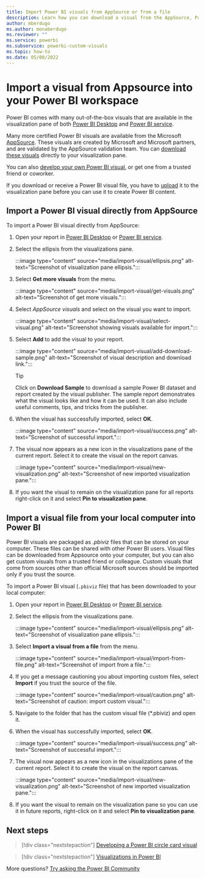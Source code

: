 ```yaml
---
title: Import Power BI visuals from AppSource or from a file
description: Learn how you can download a visual from the AppSource, Partner Center, or elsewhere. 
author: mberdugo
ms.author: monaberdugo
ms.reviewer: ""
ms.service: powerbi
ms.subservice: powerbi-custom-visuals
ms.topic: how-to
ms.date: 05/08/2022
---
```


# Import a visual from Appsource into your Power BI workspace

Power BI comes with many out-of-the-box visuals that are available in the visualization pane of both [Power BI Desktop](https://powerbi.microsoft.com/desktop/) and [Power BI service](https://app.powerbi.com).

Many more certified Power BI visuals are available from the Microsoft [AppSource](https://appsource.microsoft.com/marketplace/apps?product=power-bi-visuals). These visuals are created by Microsoft and Microsoft partners, and are validated by the AppSource validation team. You can [download these visuals](#import-a-power-bi-visual-directly-from-appsource) directly to your visualization pane.

You can also [develop your own Power BI visual](develop-power-bi-visuals.md), or get one from a trusted friend or coworker.

If you download or receive a Power BI visual file, you have to [upload](#import-a-visual-file-from-your-local-computer-into-power-bi) it to the visualization pane before you can use it to create Power BI content.

## Import a Power BI visual directly from AppSource

To import a Power BI visual directly from AppSource:

1. Open your report in [Power BI Desktop](https://powerbi.microsoft.com/desktop/) or [Power BI service](https://app.powerbi.com).
2. Select the ellipsis from the visualizations pane.

   :::image type="content" source="media/import-visual/ellipsis.png" alt-text="Screenshot of visualization pane ellipsis.":::

3. Select **Get more visuals** from the menu.

   :::image type="content" source="media/import-visual/get-visuals.png" alt-text="Screenshot of get more visuals.":::

4. Select *AppSource visuals* and select on the visual you want to import.

   :::image type="content" source="media/import-visual/select-visual.png" alt-text="Screenshot showing visuals available for import.":::

5. Select **Add** to add the visual to your report.

   :::image type="content" source="media/import-visual/add-download-sample.png" alt-text="Screenshot of visual description and download link.":::

    > [!TIP]
    > Click on **Download Sample** to download a sample Power BI dataset and report created by the visual publisher. The sample report demonstrates what the visual looks like and how it can be used. It can also include useful comments, tips, and tricks from the publisher.
  
6. When the visual has successfully imported, select **OK**.

   :::image type="content" source="media/import-visual/success.png" alt-text="Screenshot of successful import.":::

7. The visual now appears as a new icon in the visualizations pane of the current report. Select it to create the visual on the report canvas.

   :::image type="content" source="media/import-visual/new-visualization.png" alt-text="Screenshot of new imported visualization pane.":::

8. If you want the visual to remain on the visualization pane for all reports right-click on it and select **Pin to visualization pane**.
  
## Import a visual file from your local computer into Power BI

Power BI visuals are packaged as *.pbiviz* files that can be stored on your computer. These files can be shared with other Power BI users. Visual files can be downloaded from Appsource onto your computer, but you can also get custom visuals from a trusted friend or colleague. Custom visuals that come from sources other than official Microsoft sources should be imported only if you trust the source.

 To import a Power BI visual (`.pbiviz` file) that has been downloaded to your local computer:

1. Open your report in [Power BI Desktop](https://powerbi.microsoft.com/desktop/) or [Power BI service](https://app.powerbi.com).
2. Select the ellipsis from the visualizations pane.

   :::image type="content" source="media/import-visual/ellipsis.png" alt-text="Screenshot of visualization pane ellipsis.":::

3. Select **Import a  visual from a file** from the menu.

   :::image type="content" source="media/import-visual/import-from-file.png" alt-text="Screenshot of import from a file.":::

4. If you get a message cautioning you about importing custom files, select **Import** if you trust the source of the file.

   :::image type="content" source="media/import-visual/caution.png" alt-text="Screenshot of caution: import custom visual.":::
  
5. Navigate to the folder that has the custom visual file (*.pbiviz) and open it.
6. When the visual has successfully imported, select **OK**.

   :::image type="content" source="media/import-visual/success.png" alt-text="Screenshot of successful import.":::

7. The visual now appears as a new icon in the visualizations pane of the current report. Select it to create the visual on the report canvas.

   :::image type="content" source="media/import-visual/new-visualization.png" alt-text="Screenshot of new imported visualization pane.":::

8. If you want the visual to remain on the visualization pane so you can use it in future reports, right-click on it and select **Pin to visualization pane**.

## Next steps

>[!div class="nextstepaction"]
>[Developing a Power BI circle card visual](develop-circle-card.md)

>[!div class="nextstepaction"]
>[Visualizations in Power BI](../../visuals/power-bi-report-visualizations.md)

More questions? [Try asking the Power BI Community](https://community.powerbi.com/)
